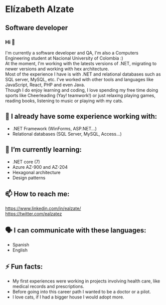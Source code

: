 # Elízabeth Alzate 
## Software developer
### Hi  👋
 
I'm currently a software developer and QA, I'm also a Computers Engineering student at Nacional University of Colombia :) <br/>
At the moment, I'm working with the latests versions of .NET, migrating to newer versions and working with hex architecture. <br/>
Most of the experience I have is with .NET and relational databases such as SQL server, MySQL, etc. I've worked with other tools and languages like JavaScript, React, PHP and even Java. <br/>
Though I do enjoy learning and coding, I love spending my free time doing sports like Cheerleading (Yay! teamwork!) or just relaxing playing games, reading books, listening to music or playing with my cats.


## 🌳 I already have some experience working with:
* .NET Framework (WinForms, ASP.NET...)
* Relational databases (SQL Server, MySQL, Access...)

## 🌱 I’m currently learning:
* .NET core (7)
* Azure AZ-900 and AZ-204
* Hexagonal architecture
* Design patterns

## 📫 How to reach me:
https://www.linkedin.com/in/ealzate/  <br/>
https://twitter.com/ealzatez <br/>

## 🗣️ I can communicate with these languages: 
* Spanish 
* English
 
## ⚡ Fun facts:
* My first experiences were working in projects involving health care, like medical records and prescriptions. 
* Before going into this career path I wanted to be a doctor or a pilot. 
* I love cats, if I had a bigger house I would adopt more.

<!--
**Elizalzate/ElizAlzate** is a ✨ _special_ ✨ repository because its `README.md` (this file) appears on your GitHub profile.

Here are some ideas to get you started:

- 🔭 I’m currently working on ...
- 🌱 I’m currently learning ...
- 👯 I’m looking to collaborate on ...
- 🤔 I’m looking for help with ... :)
- 💬 Ask me about ... 
- 📫 How to reach me: ... 
- 😄 Pronouns: ...  
- ⚡ Fun fact: ...
p
-->
